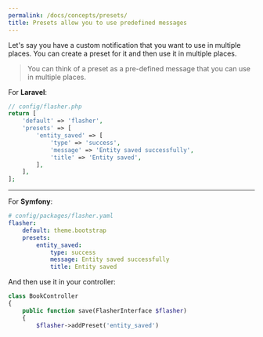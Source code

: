 ```yaml
---
permalink: /docs/concepts/presets/
title: Presets allow you to use predefined messages
---
```


Let's say you have a custom notification that you want to use in multiple places. 
You can create a preset for it and then use it in multiple places.

> You can think of a preset as a pre-defined message that you can use in multiple places. <br>

For **<i class="fa-brands fa-laravel text-red-900 fa-xl"></i> Laravel**:

```php
// config/flasher.php
return [
    'default' => 'flasher',
    'presets' => [
        'entity_saved' => [
            'type' => 'success',
            'message' => 'Entity saved successfully',
            'title' => 'Entity saved',
        ],
    ],
];
```

---

For **<i class="fa-brands fa-symfony text-black fa-xl"></i> Symfony**:

```yaml
# config/packages/flasher.yaml
flasher:
    default: theme.bootstrap
    presets:
        entity_saved:
            type: success
            message: Entity saved successfully
            title: Entity saved
```

And then use it in your controller:

```php
class BookController
{
    public function save(FlasherInterface $flasher)
    {
        $flasher->addPreset('entity_saved')
```
